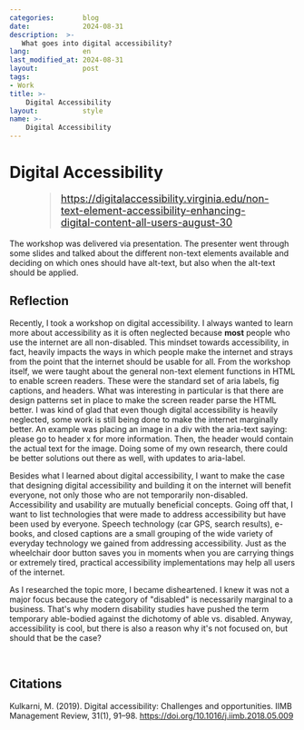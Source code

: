 ```yaml
---
categories:       blog
date:             2024-08-31
description:  >-
   What goes into digital accessibility?
lang:             en
last_modified_at: 2024-08-31
layout:           post
tags:
- Work
title: >-
    Digital Accessibility
layout:           style
name: >-
    Digital Accessibility
---
```


# Digital Accessibility

<figure class="container-lg" style="padding: 0;">
    <blockquote class="blockquote" style="font-size: 18px;">
    <a href="https://digitalaccessibility.virginia.edu/non-text-element-accessibility-enhancing-digital-content-all-users-august-30">https://digitalaccessibility.virginia.edu/non-text-element-accessibility-enhancing-digital-content-all-users-august-30</a>
    </blockquote>
</figure>

The workshop was delivered via presentation. The presenter went through some slides and talked about the different non-text elements available and deciding on which ones should have alt-text, but also when the alt-text should be applied.

## Reflection

Recently, I took a workshop on digital accessibility. I always wanted to learn more about accessibility as it is often neglected because **most** people who use the internet are all non-disabled. This mindset towards accessibility, in fact, heavily impacts the ways in which people make the internet and strays from the point that the internet should be usable for all. From the workshop itself, we were taught about the general non-text element functions in HTML to enable screen readers. These were the standard set of aria labels, fig captions, and headers. What was interesting in particular is that there are design patterns set in place to make the screen reader parse the HTML better. I was kind of glad that even though digital accessibility is heavily neglected, some work is still being done to make the internet marginally better. An example was placing an image in a div with the aria-text saying: please go to header x for more information. Then, the header would contain the actual text for the image. Doing some of my own research, there could be better solutions out there as well, with updates to aria-label.

Besides what I learned about digital accessibility, I want to make the case that designing digital accessibility and building it on the internet will benefit everyone, not only those who are not temporarily non-disabled. Accessibility and usability are mutually beneficial concepts. Going off that, I want to list technologies that were made to address accessibility but have been used by everyone. Speech technology (car GPS, search results), e-books, and closed captions are a small grouping of the wide variety of everyday technology we gained from addressing accessibility. Just as the wheelchair door button saves you in moments when you are carrying things or extremely tired, practical accessibility implementations may help all users of the internet.

As I researched the topic more, I became disheartened. I knew it was not a major focus because the category of "disabled" is necessarily marginal to a business. That's why modern disability studies have pushed the term temporary able-bodied against the dichotomy of able vs. disabled. Anyway, accessibility is cool, but there is also a reason why it's not focused on, but should that be the case? 

<br/>

## Citations

Kulkarni, M. (2019). Digital accessibility: Challenges and opportunities. IIMB Management Review, 31(1), 91–98. https://doi.org/10.1016/j.iimb.2018.05.009
